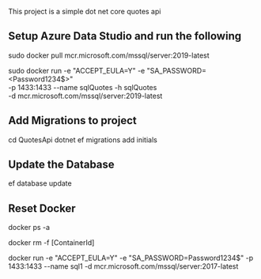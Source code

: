 ﻿

This project is a simple dot net core quotes api

## Setup Azure Data Studio and run the  following

sudo docker pull mcr.microsoft.com/mssql/server:2019-latest

sudo docker run -e "ACCEPT_EULA=Y" -e "SA_PASSWORD=<Password1234$>" \
   -p 1433:1433 --name sqlQuotes -h sqlQuotes \
   -d mcr.microsoft.com/mssql/server:2019-latest


## Add Migrations to project
 cd QuotesApi
dotnet ef migrations add initials

## Update the Database
ef database update


## Reset Docker 
docker ps -a

docker rm -f [ContainerId]

docker run -e "ACCEPT_EULA=Y" -e "SA_PASSWORD=Password1234$" -p 1433:1433 --name sql1 -d mcr.microsoft.com/mssql/server:2017-latest
